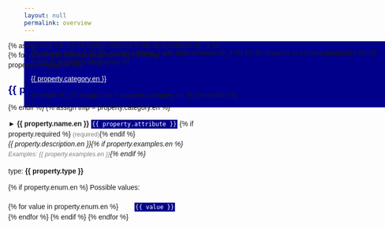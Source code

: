 ```yaml
---
layout: null
permalink: overview
---
```

<html>
<head>
<style>
    h2 { color: darkblue }
    body { font-family: arial; line-height: 1.4em }
    code { background: darkblue; color: white; padding: 2px }
    .required { background: darkred }
    nav { background: darkblue; position: fixed; padding: 1em }
    nav a { color: white }
    main { max-width: 32em; position: absolute; left: 14em }
    .light {font-size: 0.9em; color: gray }
    @media print {
        main {position: relative; left: 0; margin: auto;}
        nav {display: none;}
        .pb {page-break-before: always;}
    }
</style>
</head>
<body>
<nav>
{% assign tmp = 0 %}
{% assign schema = site.data.schema-v0_3 %}
{% for property in schema.properties %}
{% if tmp != property.category.en %}
    <p><a href="#{{ property.category.en }}">{{ property.category.en }}</a></p>
{% endif %}
{% assign tmp = property.category. en %}
{% endfor %}
</nav>

<main>
{% assign tmp = 0 %}
{% assign schema = site.data.schema-v0_3 %}
{% for property in schema.properties %}
    {% if tmp != property.category.en %}
    <a name="{{ property.category.en }}"></a>
    <h2 {% if tmp != 0 %}class="pb"{% endif %}>{{ property.category.en }}</h2>
    {% endif %}
    {% assign tmp = property.category.en %}
    <p>
        <b>► {{ property.name.en }}</b>
        <code {% if property.required %}class="required"{% endif %}>{{ property.attribute }}</code>
        {% if property.required %} <span class="light">(required)</span>{% endif %}<br>
        <i>{{ property.description.en }}{% if property.examples.en %}<br>
            <span class="light">Examples: {{ property.examples.en }}</span>{% endif %}</i>
    </p>
    <p>type: <b>{{ property.type }}</b></p>
    {% if property.enum.en %}
        Possible values:<br><br>
        {% for value in property.enum.en %}
            <code style="margin-left: 2.4em">{{ value }}</code><br>
        {% endfor %}
    {% endif %}
{% endfor %}

</main>
</body>
</html>